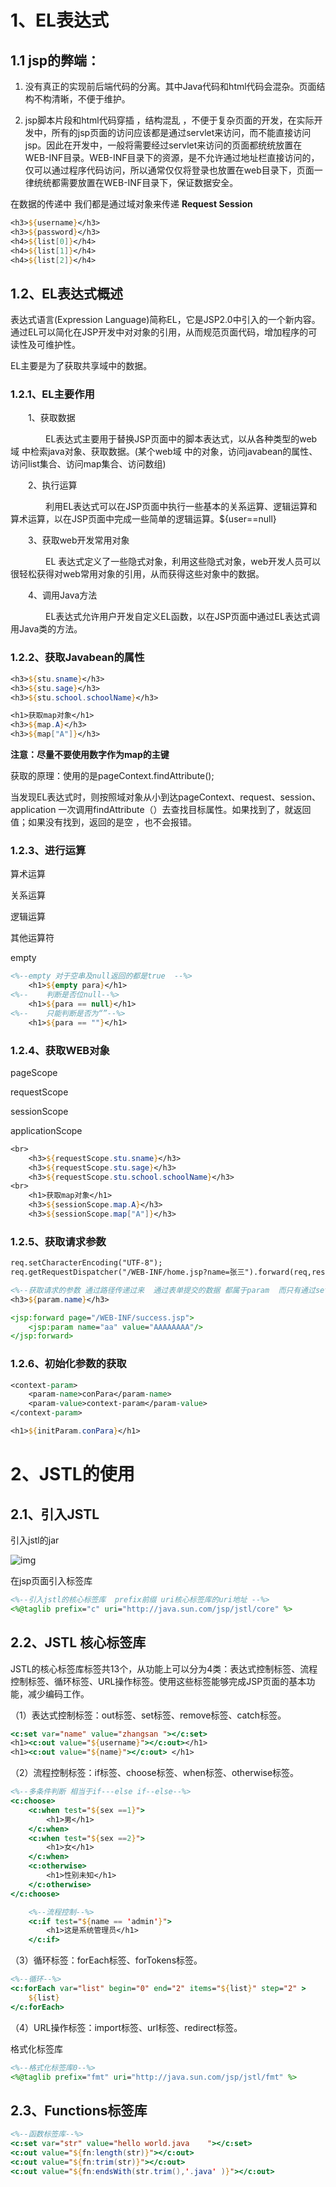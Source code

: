# 1、EL表达式

## 1.1 jsp的弊端：

1. 没有真正的实现前后端代码的分离。其中Java代码和html代码会混杂。页面结构不构清晰，不便于维护。

2. jsp脚本片段和html代码穿插 ，结构混乱 ，不便于复杂页面的开发，在实际开发中，所有的jsp页面的访问应该都是通过servlet来访问，而不能直接访问jsp。因此在开发中，一般将需要经过servlet来访问的页面都统统放置在WEB-INF目录。WEB-INF目录下的资源，是不允许通过地址栏直接访问的，仅可以通过程序代码访问，所以通常仅仅将登录也放置在web目录下，页面一律统统都需要放置在WEB-INF目录下，保证数据安全。

在数据的传递中  我们都是通过域对象来传递   **Request  Session** 

```jsp
<h3>${username}</h3>
<h3>${password}</h3>
<h4>${list[0]}</h4>
<h4>${list[1]}</h4>
<h4>${list[2]}</h4>
```

## 1.2、EL表达式概述

表达式语言(Expression Language)简称EL，它是JSP2.0中引入的一个新内容。通过EL可以简化在JSP开发中对对象的引用，从而规范页面代码，增加程序的可读性及可维护性。

EL主要是为了获取共享域中的数据。

### 1.2.1、EL主要作用

　　1、获取数据

　　　　EL表达式主要用于替换JSP页面中的脚本表达式，以从各种类型的web域 中检索java对象、获取数据。(某个web域 中的对象，访问javabean的属性、访问list集合、访问map集合、访问数组)

　　2、执行运算

　　　　利用EL表达式可以在JSP页面中执行一些基本的关系运算、逻辑运算和算术运算，以在JSP页面中完成一些简单的逻辑运算。${user==null}

　　3、获取web开发常用对象

　　　　EL 表达式定义了一些隐式对象，利用这些隐式对象，web开发人员可以很轻松获得对web常用对象的引用，从而获得这些对象中的数据。

　　4、调用Java方法

　　　　EL表达式允许用户开发自定义EL函数，以在JSP页面中通过EL表达式调用Java类的方法。

### 1.2.2、获取Javabean的属性

```jsp
<h3>${stu.sname}</h3>
<h3>${stu.sage}</h3>
<h3>${stu.school.schoolName}</h3>
```

```jsp
<h1>获取map对象</h1>
<h3>${map.A}</h3>
<h3>${map["A"]}</h3>
```

**注意：尽量不要使用数字作为map的主键**

获取的原理：使用的是pageContext.findAttribute();

当发现EL表达式时，则按照域对象从小到达pageContext、request、session、application 一次调用findAttribute（）去查找目标属性。如果找到了，就返回值；如果没有找到，返回的是空 ，也不会报错。

### 1.2.3、进行运算

算术运算

关系运算

逻辑运算

其他运算符

empty

```jsp
<%--empty 对于空串及null返回的都是true  --%>
    <h1>${empty para}</h1>
<%--    判断是否位null--%>
    <h1>${para == null}</h1>
<%--    只能判断是否为“”--%>
    <h1>${para == ""}</h1>
```



### 1.2.4、获取WEB对象

pageScope

requestScope

sessionScope

applicationScope

```jsp
<br>
    <h3>${requestScope.stu.sname}</h3>
    <h3>${requestScope.stu.sage}</h3>
    <h3>${requestScope.stu.school.schoolName}</h3>
<br>
    <h1>获取map对象</h1>
    <h3>${sessionScope.map.A}</h3>
    <h3>${sessionScope.map["A"]}</h3>
```



### 1.2.5、获取请求参数

```jsp
req.setCharacterEncoding("UTF-8");
req.getRequestDispatcher("/WEB-INF/home.jsp?name=张三").forward(req,resp);
```

```jsp
<%--获取请求的参数 通过路径传递过来  通过表单提交的数据 都属于param  而只有通过setAttribute设置的才是属性 --%>
<h3>${param.name}</h3>
```

```jsp
<jsp:forward page="/WEB-INF/success.jsp">
    <jsp:param name="aa" value="AAAAAAAA"/>
</jsp:forward>
```



### 1.2.6、初始化参数的获取

```jsp
<context-param>
    <param-name>conPara</param-name>
    <param-value>context-param</param-value>
</context-param>
```

```jsp
<h1>${initParam.conPara}</h1>
```

# 2、JSTL的使用

## 2.1、引入JSTL

引入jstl的jar 

![img](E:\YouDaoYun\m15234512314@163.com\43a3452230b344238f6d8bab5c301032\clipboard.png)

在jsp页面引入标签库

```jsp
<%--引入jstl的核心标签库  prefix前缀 uri核心标签库的uri地址 --%>
<%@taglib prefix="c" uri="http://java.sun.com/jsp/jstl/core" %>
```

## 2.2、JSTL 核心标签库

JSTL的核心标签库标签共13个，从功能上可以分为4类：表达式控制标签、流程控制标签、循环标签、URL操作标签。使用这些标签能够完成JSP页面的基本功能，减少编码工作。

（1）表达式控制标签：out标签、set标签、remove标签、catch标签。

```jsp
<c:set var="name" value="zhangsan "></c:set>
<h1><c:out value="${username}"></c:out></h1>
<h1><c:out value="${name}"></c:out> </h1>
```

（2）流程控制标签：if标签、choose标签、when标签、otherwise标签。

```jsp
<%--多条件判断 相当于if---else if--else--%>
<c:choose>
    <c:when test="${sex ==1}">
        <h1>男</h1>
    </c:when>
    <c:when test="${sex ==2}">
        <h1>女</h1>
    </c:when>
    <c:otherwise>
        <h1>性别未知</h1>
    </c:otherwise>
</c:choose>
```

```jsp
	<%--流程控制--%>
    <c:if test="${name == 'admin'}">
        <h1>这是系统管理员</h1>
    </c:if>
```

（3）循环标签：forEach标签、forTokens标签。

```jsp
<%--循环--%>
<c:forEach var="list" begin="0" end="2" items="${list}" step="2" >
    ${list}
</c:forEach>
```

（4）URL操作标签：import标签、url标签、redirect标签。

格式化标签库

```jsp
<%--格式化标签库0--%>
<%@taglib prefix="fmt" uri="http://java.sun.com/jsp/jstl/fmt" %>
```

## 2.3、Functions标签库

```jsp
<%--函数标签库--%>
<c:set var="str" value="hello world.java    "></c:set>
<c:out value="${fn:length(str)}"></c:out>
<c:out value="${fn:trim(str)}"></c:out>
<c:out value="${fn:endsWith(str.trim(),'.java' )}"></c:out>
```



